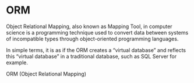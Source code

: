 # ORM

Object Relational Mapping, also known as Mapping Tool, in computer science is a programming technique used to convert data between systems of incompatible types through object-oriented programming languages.

In simple terms, it is as if the ORM creates a “virtual database” and reflects this “virtual database” in a traditional database, such as SQL Server for example.

<BadgeLink colorScheme='blue' badgeText='Read' href='https://www.telerik.com/blogs/dotnet-basics-orm-object-relational-mapping'>ORM (Object Relational Mapping)</BadgeLink>
